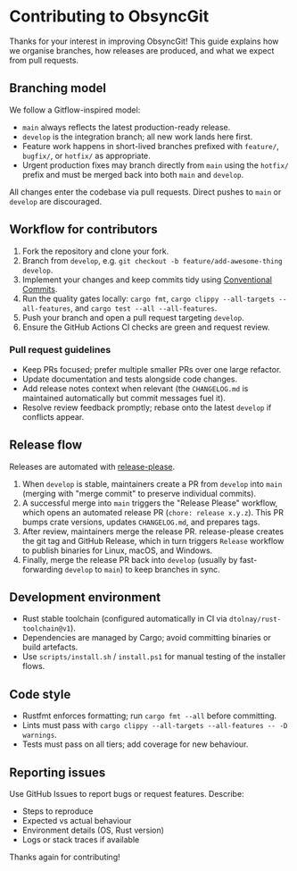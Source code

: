 # Contributing to ObsyncGit

Thanks for your interest in improving ObsyncGit! This guide explains how we organise branches, how releases are produced, and what we expect from pull requests.

## Branching model

We follow a Gitflow-inspired model:

- `main` always reflects the latest production-ready release.
- `develop` is the integration branch; all new work lands here first.
- Feature work happens in short-lived branches prefixed with `feature/`, `bugfix/`, or `hotfix/` as appropriate.
- Urgent production fixes may branch directly from `main` using the `hotfix/` prefix and must be merged back into both `main` and `develop`.

All changes enter the codebase via pull requests. Direct pushes to `main` or `develop` are discouraged.

## Workflow for contributors

1. Fork the repository and clone your fork.
2. Branch from `develop`, e.g. `git checkout -b feature/add-awesome-thing develop`.
3. Implement your changes and keep commits tidy using [Conventional Commits](https://www.conventionalcommits.org/).
4. Run the quality gates locally: `cargo fmt`, `cargo clippy --all-targets --all-features`, and `cargo test --all --all-features`.
5. Push your branch and open a pull request targeting `develop`.
6. Ensure the GitHub Actions CI checks are green and request review.

### Pull request guidelines

- Keep PRs focused; prefer multiple smaller PRs over one large refactor.
- Update documentation and tests alongside code changes.
- Add release notes context when relevant (the `CHANGELOG.md` is maintained automatically but commit messages fuel it).
- Resolve review feedback promptly; rebase onto the latest `develop` if conflicts appear.

## Release flow

Releases are automated with [release-please](https://github.com/googleapis/release-please).

1. When `develop` is stable, maintainers create a PR from `develop` into `main` (merging with "merge commit" to preserve individual commits).
2. A successful merge into `main` triggers the "Release Please" workflow, which opens an automated release PR (`chore: release x.y.z`). This PR bumps crate versions, updates `CHANGELOG.md`, and prepares tags.
3. After review, maintainers merge the release PR. release-please creates the git tag and GitHub Release, which in turn triggers `Release` workflow to publish binaries for Linux, macOS, and Windows.
4. Finally, merge the release PR back into `develop` (usually by fast-forwarding `develop` to `main`) to keep branches in sync.

## Development environment

- Rust stable toolchain (configured automatically in CI via `dtolnay/rust-toolchain@v1`).
- Dependencies are managed by Cargo; avoid committing binaries or build artefacts.
- Use `scripts/install.sh` / `install.ps1` for manual testing of the installer flows.

## Code style

- Rustfmt enforces formatting; run `cargo fmt --all` before committing.
- Lints must pass with `cargo clippy --all-targets --all-features -- -D warnings`.
- Tests must pass on all tiers; add coverage for new behaviour.

## Reporting issues

Use GitHub Issues to report bugs or request features. Describe:
- Steps to reproduce
- Expected vs actual behaviour
- Environment details (OS, Rust version)
- Logs or stack traces if available

Thanks again for contributing!
